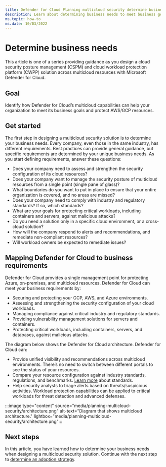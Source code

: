 ```yaml
---
title: Defender for Cloud Planning multicloud security determine business needs guidance
description: Learn about determining business needs to meet business goals in multicloud environment with Microsoft Defender for Cloud.
ms.topic: how-to
ms.date: 10/03/2022
---
```


# Determine business needs

This article is one of a series providing guidance as you design a cloud security posture management (CSPM) and cloud workload protection platform (CWPP) solution across multicloud resources with Microsoft Defender for Cloud.

## Goal

Identify how Defender for Cloud’s multicloud capabilities can help your organization to meet its business goals and protect AWS/GCP resources.

## Get started

The first step in designing a multicloud security solution is to determine your business needs. Every company, even those in the same industry, has different requirements. Best practices can provide general guidance, but specific requirements are determined by your unique business needs.
As you start defining requirements, answer these questions:

- Does your company need to assess and strengthen the security configuration of its cloud resources?
- Does your company want to manage the security posture of multicloud resources from a single point (single pane of glass)?
- What boundaries do you want to put in place to ensure that your entire organization is covered, and no areas are missed?
- Does your company need to comply with industry and regulatory standards? If so, which standards?
- What are your goals for protecting critical workloads, including containers and servers, against malicious attacks?
- Do you need a solution only in a specific cloud environment, or a cross-cloud solution?
- How will the company respond to alerts and recommendations, and remediate non-compliant resources?
- Will workload owners be expected to remediate issues?

## Mapping Defender for Cloud to business requirements

Defender for Cloud provides a single management point for protecting Azure, on-premises, and multicloud resources. Defender for Cloud can meet your business requirements by:

- Securing and protecting your GCP, AWS, and Azure environments.
- Assessing and strengthening the security configuration of your cloud workloads.
- Managing compliance against critical industry and regulatory standards.
- Providing vulnerability management solutions for servers and containers.
- Protecting critical workloads, including containers, servers, and databases, against malicious attacks.

The diagram below shows the Defender for Cloud architecture. Defender for Cloud can:

- Provide unified visibility and recommendations across multicloud environments. There’s no need to switch between different portals to see the status of your resources.
- Compare your resource configuration against industry standards, regulations, and benchmarks. [Learn more](/azure/defender-for-cloud/update-regulatory-compliance-packages) about standards.
- Help security analysts to triage alerts based on threats/suspicious activities. Workload protection capabilities can be applied to critical workloads for threat detection and advanced defenses.

:::image type="content" source="media/planning-multicloud-security/architecture.png" alt-text="Diagram that shows multicloud architecture." lightbox="media/planning-multicloud-security/architecture.png":::

## Next steps

In this article, you have learned how to determine your business needs when designing a multicloud security solution. Continue with the next step to [determine an adoption strategy](plan-multicloud-security-define-adoption-strategy.md).
